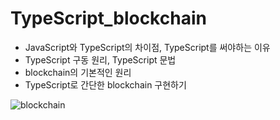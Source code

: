 # TypeScript_blockchain

- JavaScript와 TypeScript의 차이점, TypeScript를 써야하는 이유
- TypeScript 구동 원리, TypeScript 문법
- blockchain의 기본적인 원리
- TypeScript로 간단한 blockchain 구현하기

![blockchain](https://github.com/jinkihyeok/TypeScript_blockchain/assets/103499016/0cee7903-ebfb-43b2-bec5-b9fb06b2fd55)
